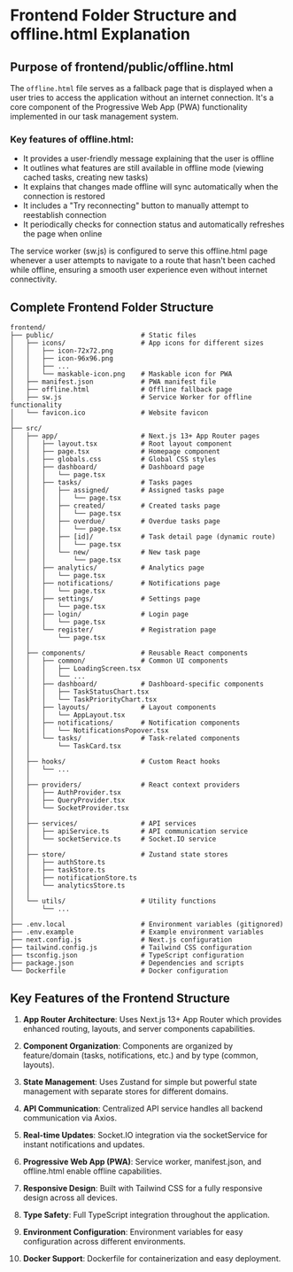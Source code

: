 # Frontend Folder Structure and offline.html Explanation

## Purpose of frontend/public/offline.html

The `offline.html` file serves as a fallback page that is displayed when a user tries to access the application without an internet connection. It's a core component of the Progressive Web App (PWA) functionality implemented in our task management system.

### Key features of offline.html:
- It provides a user-friendly message explaining that the user is offline
- It outlines what features are still available in offline mode (viewing cached tasks, creating new tasks)
- It explains that changes made offline will sync automatically when the connection is restored
- It includes a "Try reconnecting" button to manually attempt to reestablish connection
- It periodically checks for connection status and automatically refreshes the page when online

The service worker (sw.js) is configured to serve this offline.html page whenever a user attempts to navigate to a route that hasn't been cached while offline, ensuring a smooth user experience even without internet connectivity.

## Complete Frontend Folder Structure

```
frontend/
├── public/                      # Static files
│   ├── icons/                   # App icons for different sizes
│   │   ├── icon-72x72.png
│   │   ├── icon-96x96.png
│   │   ├── ...
│   │   └── maskable-icon.png    # Maskable icon for PWA
│   ├── manifest.json            # PWA manifest file
│   ├── offline.html             # Offline fallback page
│   ├── sw.js                    # Service Worker for offline functionality
│   └── favicon.ico              # Website favicon
│
├── src/
│   ├── app/                     # Next.js 13+ App Router pages
│   │   ├── layout.tsx           # Root layout component
│   │   ├── page.tsx             # Homepage component
│   │   ├── globals.css          # Global CSS styles
│   │   ├── dashboard/           # Dashboard page
│   │   │   └── page.tsx
│   │   ├── tasks/               # Tasks pages
│   │   │   ├── assigned/        # Assigned tasks page
│   │   │   │   └── page.tsx
│   │   │   ├── created/         # Created tasks page
│   │   │   │   └── page.tsx
│   │   │   ├── overdue/         # Overdue tasks page
│   │   │   │   └── page.tsx
│   │   │   ├── [id]/            # Task detail page (dynamic route)
│   │   │   │   └── page.tsx
│   │   │   └── new/             # New task page
│   │   │       └── page.tsx
│   │   ├── analytics/           # Analytics page
│   │   │   └── page.tsx
│   │   ├── notifications/       # Notifications page
│   │   │   └── page.tsx
│   │   ├── settings/            # Settings page
│   │   │   └── page.tsx
│   │   ├── login/               # Login page
│   │   │   └── page.tsx
│   │   └── register/            # Registration page
│   │       └── page.tsx
│   │
│   ├── components/              # Reusable React components
│   │   ├── common/              # Common UI components
│   │   │   ├── LoadingScreen.tsx
│   │   │   └── ...
│   │   ├── dashboard/           # Dashboard-specific components
│   │   │   ├── TaskStatusChart.tsx
│   │   │   └── TaskPriorityChart.tsx
│   │   ├── layouts/             # Layout components
│   │   │   └── AppLayout.tsx
│   │   ├── notifications/       # Notification components
│   │   │   └── NotificationsPopover.tsx
│   │   └── tasks/               # Task-related components
│   │       └── TaskCard.tsx
│   │
│   ├── hooks/                   # Custom React hooks
│   │   └── ...
│   │
│   ├── providers/               # React context providers
│   │   ├── AuthProvider.tsx
│   │   ├── QueryProvider.tsx
│   │   └── SocketProvider.tsx
│   │
│   ├── services/                # API services
│   │   ├── apiService.ts        # API communication service
│   │   └── socketService.ts     # Socket.IO service
│   │
│   ├── store/                   # Zustand state stores
│   │   ├── authStore.ts
│   │   ├── taskStore.ts
│   │   ├── notificationStore.ts
│   │   └── analyticsStore.ts
│   │
│   └── utils/                   # Utility functions
│       └── ...
│
├── .env.local                   # Environment variables (gitignored)
├── .env.example                 # Example environment variables
├── next.config.js               # Next.js configuration
├── tailwind.config.js           # Tailwind CSS configuration
├── tsconfig.json                # TypeScript configuration
├── package.json                 # Dependencies and scripts
└── Dockerfile                   # Docker configuration
```

## Key Features of the Frontend Structure

1. **App Router Architecture**: Uses Next.js 13+ App Router which provides enhanced routing, layouts, and server components capabilities.

2. **Component Organization**: Components are organized by feature/domain (tasks, notifications, etc.) and by type (common, layouts).

3. **State Management**: Uses Zustand for simple but powerful state management with separate stores for different domains.

4. **API Communication**: Centralized API service handles all backend communication via Axios.

5. **Real-time Updates**: Socket.IO integration via the socketService for instant notifications and updates.

6. **Progressive Web App (PWA)**: Service worker, manifest.json, and offline.html enable offline capabilities.

7. **Responsive Design**: Built with Tailwind CSS for a fully responsive design across all devices.

8. **Type Safety**: Full TypeScript integration throughout the application.

9. **Environment Configuration**: Environment variables for easy configuration across different environments.

10. **Docker Support**: Dockerfile for containerization and easy deployment.
